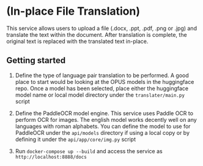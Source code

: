 # (In-place File Translation)


This service allows users to upload a file (.docx, .ppt, .pdf, .png or .jpg) and translate the text within the document. After translation is complete, the original text is replaced with the translated text in-place.

## Getting started

1. Define the type of language pair translation to be performed. A good place to start would be looking at the OPUS models in the huggingface repo. Once a model has been selected, place either the huggingface model name or local model directory under the `translater/main.py` script

2. Define the PaddleOCR model engine. This service uses Paddle OCR to perform OCR for images. The english model works decently well on any languages with roman alphabets. You can define the model to use for PaddleOCR under the `api/models` directory if using a local copy or by defining it under the `api/app/core/img.py` script

3. Run `docker-compose up --build` and access the service as `http://localhost:8888/docs`

